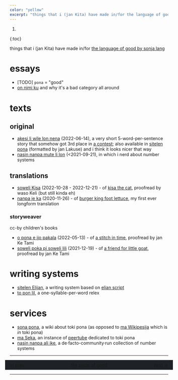 ```yaml
---
color: "yellow"
excerpt: "things that i (jan Kita) have made in/for the language of good by sonja lang"
---
```


1. 
{:toc}

things that i (jan Kita) have made in/for [the language of good by sonja lang](https://en.wikipedia.org/wiki/Toki_Pona)

# essays

- [TODO] `pona` = "good"
- [on nimi ku](https://sona.pona.la/wiki/User:.hecko/on_nimi_ku) and why it's a bad category all around

# texts

## original

- [akesi li wile lon nena](akesi-li-wile-lon-nena/) (2022-06-14), a very short 5-word-per-sentence story that somehow got 3rd place in [a contest](https://utala.pona.la/lipu-lili/); also available in [sitelen pona](akesi-li-wile-lon-nena/sitelen-pona/) (formatted by jan Lakuse) and i think it looks nicer that way
- [nasin nanpa mute li lon](https://lipukule.org/post/2021/09/21/nasin-nanpa-mute-li-lon/) (<2021-09-21), in which i nerd about number systems

## translations

- [soweli Kisa](soweli-kisa/) (2022-10-28 - 2022-12-21) - of [kisa the cat](https://en.wikipedia.org/wiki/Kisa_the_Cat), proofread by waso Keli (but still kinda eh)
- [nanpa je ka](nanpa-je-ka/) (2020-11-26) - of [burger king foot lettuce](https://www.youtube.com/watch?v=9PWjqgM_CU8), my first ever longform translation

### storyweaver

cc-by children's books

- [o pona e ijo pakala](https://storyweaver.org.in/stories/442898-o-pona-e-ijo-pakala) (2022-05-13) - of [a stitch in time](https://storyweaver.org.in/stories/49732-a-stitch-in-time), proofread by jan Ke Tami
- [soweli poka pi soweli lili](https://storyweaver.org.in/stories/374174-soweli-poka-pi-soweli-lili) (2021-12-19) - of [a friend for little goat](https://storyweaver.org.in/stories/27877-a-friend-for-little-goat), proofread by jan Ke Tami

# writing systems

- [sitelen Elijan](https://sona.pona.la/wiki/User:.hecko/sitelen_Elijan), a writing system based on [elian script](https://www.ccelian.com/ElianScriptFull.html)
- [to pon lil](https://sona.pona.la/wiki/User:.hecko/to_pon_lil), a one-syllable-per-word relex

# services

- [sona pona](https://sona.pona.la/wiki/Main_Page), a wiki about toki pona (as opposed to [ma Wikipesija](https://wikipesija.org) which is *in* toki pona)
- [ma Seka](https://seka.pona.la/), an instance of [peertube](https://joinpeertube.org/) dedicated to toki pona
- [nasin nanpa ali ike](https://sona.pona.la/wiki/nasin_nanpa_ali_ike), a de·facto-community·run collection of number systems

---

<style>
	#sike-pona-box {
		display: flex;
		flex-wrap: wrap;
		align-items: center;
		background-color: #1e2226;
		padding: 5px 15px;
		margin: 0px -15px;
	}
	
	@media (max-width: 360px) {
		#sike-pona-box {
			display: block;
		}
	}
	
	@keyframes sike-pona {
		0%	{bottom: 0em;}
		10%	{bottom: 0em;}
		20%	{bottom: 1.5em;}
		30%	{bottom: 1.5em;}
		40%	{bottom: 3em;}
		50%	{bottom: 3em;}
		60%	{bottom: 4.5em;}
		70%	{bottom: 4.5em;}
		80%	{bottom: 6em;}
		90%	{bottom: 6em;}
		100%	{bottom: 7.5em;}
	}
	
	#sike-pona-cycler-wrapper {
		margin: 0;
		text-align: center;
		height: 1.5em;
		overflow: clip;
	}
	
	#sike-pona-cycler {
		margin: 0;
		position: relative;
		animation-name: sike-pona;
		animation-duration: 8s; 
		animation-iteration-count: infinite;
		animation-timing-function: ease-out;
	}
	
	@media (prefers-reduced-motion: reduce) {
		#sike-pona-cycler {
			animation-timing-function: step-start;
		}
	}
</style>

<div id="sike-pona-box" markdown="0">
	<div style="margin: 0; text-align: left; flex-grow: 1; flex-basis: 0;">
		<a href="https://sike.pona.la/jan/jan Kita/prev.html">←&nbsp;prev</a>
	</div>
	<div id="sike-pona-cycler-wrapper">
		<div id="sike-pona-cycler">
			<a href="https://sike.pona.la/" style="line-height: 1.5;">
				<div style="margin: 0;">the circle of good</div>
				<div style="margin: 0;">cool sphere</div>
				<div style="margin: 0;">friendly ring</div>
				<div style="margin: 0;">useful disk</div>
				<div style="margin: 0;">acceptable cycle</div>
				<div style="margin: 0; aria-hidden: true;">the circle of good</div>
			</a>
		</div>
	</div>
	<div style="margin: 0; text-align: right; flex-grow: 1; flex-basis: 0;">
		<a href="https://sike.pona.la/jan/jan Kita/next.html">next&nbsp;→</a>
	</div>
</div>

---

